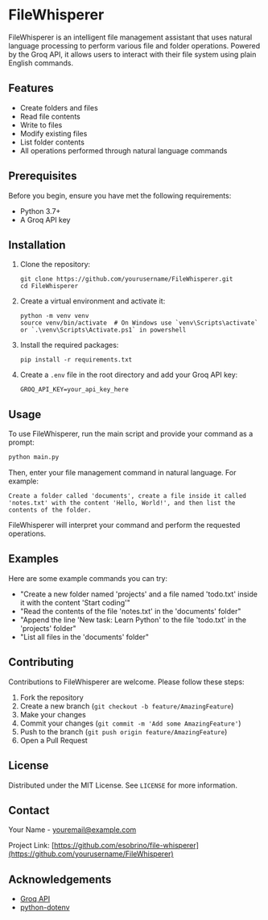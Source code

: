 # FileWhisperer

FileWhisperer is an intelligent file management assistant that uses natural language processing to perform various file and folder operations. Powered by the Groq API, it allows users to interact with their file system using plain English commands.

## Features

- Create folders and files
- Read file contents
- Write to files
- Modify existing files
- List folder contents
- All operations performed through natural language commands

## Prerequisites

Before you begin, ensure you have met the following requirements:

- Python 3.7+
- A Groq API key

## Installation

1. Clone the repository:
   ```
   git clone https://github.com/yourusername/FileWhisperer.git
   cd FileWhisperer
   ```

2. Create a virtual environment and activate it:
   ```
   python -m venv venv
   source venv/bin/activate  # On Windows use `venv\Scripts\activate` or `.\venv\Scripts\Activate.ps1` in powershell
   ```

3. Install the required packages:
   ```
   pip install -r requirements.txt
   ```

4. Create a `.env` file in the root directory and add your Groq API key:
   ```
   GROQ_API_KEY=your_api_key_here
   ```

## Usage

To use FileWhisperer, run the main script and provide your command as a prompt:

```python
python main.py
```

Then, enter your file management command in natural language. For example:

```
Create a folder called 'documents', create a file inside it called 'notes.txt' with the content 'Hello, World!', and then list the contents of the folder.
```

FileWhisperer will interpret your command and perform the requested operations.

## Examples

Here are some example commands you can try:

- "Create a new folder named 'projects' and a file named 'todo.txt' inside it with the content 'Start coding'"
- "Read the contents of the file 'notes.txt' in the 'documents' folder"
- "Append the line 'New task: Learn Python' to the file 'todo.txt' in the 'projects' folder"
- "List all files in the 'documents' folder"

## Contributing

Contributions to FileWhisperer are welcome. Please follow these steps:

1. Fork the repository
2. Create a new branch (`git checkout -b feature/AmazingFeature`)
3. Make your changes
4. Commit your changes (`git commit -m 'Add some AmazingFeature'`)
5. Push to the branch (`git push origin feature/AmazingFeature`)
6. Open a Pull Request

## License

Distributed under the MIT License. See `LICENSE` for more information.

## Contact

Your Name - youremail@example.com

Project Link: [https://github.com/esobrino/file-whisperer](https://github.com/yourusername/FileWhisperer)

## Acknowledgements

- [Groq API](https://www.groq.com/)
- [python-dotenv](https://github.com/theskumar/python-dotenv)